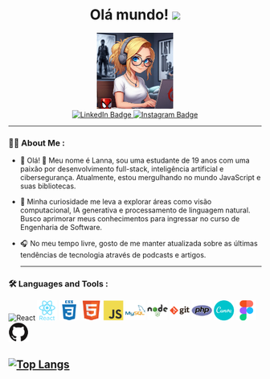 
<h1 align = "center">
  Olá mundo!
    <img src="https://media.giphy.com/media/v1.Y2lkPTc5MGI3NjExeGNkc3VyMXRzMTFmN3hiaHNqNmt6ZWFnaDlrMWd4eWVsMzM0bmN0OSZlcD12MV9pbnRlcm5hbF9naWZfYnlfaWQmY3Q9Zw/rVz1J8spLtUtO/giphy.gif" width="50px">
  </h1>
<div id="header" align="center" >
  <img src="https://github.com/Lannizz/Lannizz/blob/main/banner_readme.jpg" width="30%"/>
</div>

<div id="header" align ="center">
  <a href="https://www.linkedin.com/in/lanna-f%C3%A1bia-651a21223/">
    <img src="https://img.shields.io/badge/LinkedIn-blue?style=for-the-badge&logo=linkedin&logoColor=white" alt="LinkedIn Badge"/>
  </a>
  <a href="https://www.instagram.com/lannizz/">
    <img src="https://img.shields.io/badge/Instagram-white?style=for-the-badge&logo=instagram&logoColor=red" alt="Instagram Badge"/>
  </a>
  
</div>



---

### :woman_technologist: About Me :


- :open_book: Olá! 👋 Meu nome é Lanna, sou uma estudante de 19 anos com uma paixão por desenvolvimento full-stack, inteligência artificial e cibersegurança. Atualmente, estou mergulhando no mundo JavaScript e suas bibliotecas.

- :mechanical_arm: Minha curiosidade me leva a explorar áreas como visão computacional, IA generativa e processamento de linguagem natural. Busco aprimorar meus conhecimentos para ingressar no curso de Engenharia de Software.

- :headphones: No meu tempo livre, gosto de me manter atualizada sobre as últimas tendências de tecnologia através de podcasts e artigos.

  ---

### :hammer_and_wrench: Languages and Tools :

<div>
  <img src="https://github.com/devicons/devicon/blob/master/icons/python/python.svg" title="React" alt="React" width="40" height="40"/>
  <img src="https://github.com/devicons/devicon/blob/master/icons/react/react-original-wordmark.svg" title="React" alt="React" width="40" height="40"/>
  <img src="https://github.com/devicons/devicon/blob/master/icons/css3/css3-plain-wordmark.svg"  title="CSS3" alt="CSS" width="40" height="40"/>
  <img src="https://github.com/devicons/devicon/blob/master/icons/html5/html5-original.svg" title="HTML5" alt="HTML" width="40" height="40"/>
  <img src="https://github.com/devicons/devicon/blob/master/icons/javascript/javascript-original.svg" title="JavaScript" alt="JavaScript" width="40" height="40"/>
  <img src="https://github.com/devicons/devicon/blob/master/icons/mysql/mysql-original-wordmark.svg" title="MySQL"  alt="MySQL" width="40" height="40"/>
  <img src="https://github.com/devicons/devicon/blob/master/icons/nodejs/nodejs-original-wordmark.svg" title="NodeJS" alt="NodeJS" width="40" height="40"/>
  <img src="https://github.com/devicons/devicon/blob/master/icons/git/git-original-wordmark.svg" title="Git" alt="Git" width="40" height="40"/>
  <img src="https://github.com/devicons/devicon/blob/master/icons/php/php-original.svg" title="Php" alt="Php" width="40" height="40"/>
  <img src="https://github.com/devicons/devicon/blob/master/icons/canva/canva-original.svg" title="Canva" alt="Canva" width="40" height="40"/>
  <img src="https://github.com/devicons/devicon/blob/master/icons/figma/figma-original.svg" title="Figma" alt="Figma" width="40" height="40"/>
<img src="https://github.com/devicons/devicon/blob/master/icons/github/github-original.svg" title="GitHub" alt="GitHub" width="40" height="40"/>
</div>

<div>

## [![Top Langs](https://github-readme-stats.vercel.app/api/top-langs/?username=Lannizz&layout=compact&theme=vision-friendly-dark)](https://github.com/anuraghazra/github-readme-stats)

</div>
